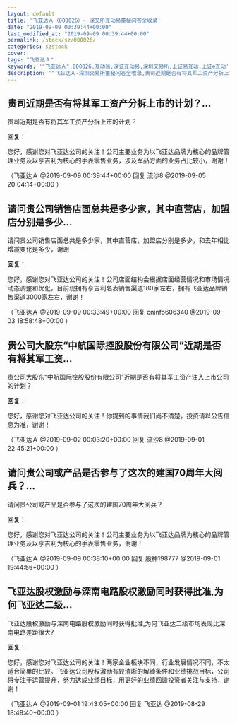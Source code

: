 ```yaml
---
layout: default
title: '飞亚达Ａ（000026）- 深交所互动易董秘问答全收录'
date: "2019-09-09 00:39:44+00:00"
last_modified_at: "2019-09-09 00:39:44+00:00"
permalink: /stock/sz/000026/
categories: szstock
cover: 
tags: "飞亚达Ａ"
keywords: '"飞亚达Ａ",000026,互动易,深证互动易,深圳交易所,上证易互动,上证e互动'
description: '"飞亚达Ａ-深圳交易所董秘问答全收录,贵司近期是否有将其军工资产分拆上市的计划？"'
---
```


## 贵司近期是否有将其军工资产分拆上市的计划？...

贵司近期是否有将其军工资产分拆上市的计划？

**回复**：

您好，感谢您对飞亚达公司的关注！公司主要业务为以飞亚达品牌为核心的品牌管理业务及以亨吉利为核心的手表零售业务，涉及军品方面的业务占比较小，谢谢！ 

（飞亚达Ａ  @2019-09-09 00:39:44+00:00 回复 流沙8  @2019-09-05 20:04:14+00:00 ）

## 请问贵公司销售店面总共是多少家，其中直营店，加盟店分别是多少...

请问贵公司销售店面总共是多少家，其中直营店，加盟店分别是多少，和去年相比增减变化是多少，谢谢

**回复**：

您好，感谢您对飞亚达公司的关注！公司店面结构会根据店面经营情况和市场情况动态调整和优化，目前现拥有亨吉利名表销售渠道180家左右，拥有飞亚达品牌销售渠道3000家左右，谢谢！ 

（飞亚达Ａ  @2019-09-09 00:33:49+00:00 回复 cninfo606340  @2019-09-03 18:58:48+00:00 ）

## 贵公司大股东“中航国际控股股份有限公司”近期是否有将其军工资...

贵公司大股东“中航国际控股股份有限公司”近期是否有将其军工资产注入上市公司的计划？

**回复**：

您好，感谢您对飞亚达公司的关注！你提到的事情我们尚不清楚，投资请以公告信息为准，谢谢！ 

（飞亚达Ａ  @2019-09-02 00:03:20+00:00 回复 流沙8  @2019-09-01 22:45:21+00:00 ）

## 请问贵公司或产品是否参与了这次的建国70周年大阅兵？...

请问贵公司或产品是否参与了这次的建国70周年大阅兵？

**回复**：

您好，感谢您对飞亚达公司的关注！公司主要业务为以飞亚达品牌为核心的品牌管理业务及以亨吉利为核心的手表零售业务，谢谢！ 

（飞亚达Ａ  @2019-09-09 00:38:10+00:00 回复 股神198777  @2019-09-01 19:44:56+00:00 ）

## 飞亚达股权激励与深南电路股权激励同时获得批准,为何飞亚达二级...

飞亚达股权激励与深南电路股权激励同时获得批准,为何飞亚达二级市场表现比深南电路差距很大?

**回复**：

您好，感谢您对飞亚达公司的关注！两家企业板块不同，行业发展情况不同，不太适合简单的比较。飞亚达公司股权激励有较清晰的解锁条件和业绩挑战目标，公司将专注于运营提升，努力达成业绩目标，用更好的业绩回馈投资者关注与支持，谢谢！ 

（飞亚达Ａ  @2019-09-01 19:43:05+00:00 回复 飞亚达  @2019-08-29 18:49:40+00:00 ）


